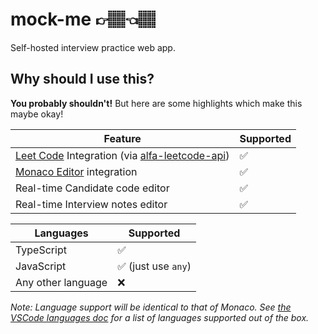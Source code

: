 # mock-me 👉🏽👈🏽

Self-hosted interview practice web app.

## Why should I use this?

**You probably shouldn't!** But here are some highlights which make this maybe okay!

| Feature                                                                                                                                      | Supported |
| -------------------------------------------------------------------------------------------------------------------------------------------- | --------- |
| [Leet Code](https://leetcode.com/) Integration (via [alfa-leetcode-api](https://github.com/alfaarghya/alfa-leetcode-api?tab=readme-ov-file)) | ✅        |
| [Monaco Editor](https://microsoft.github.io/monaco-editor/) integration                                                                      | ✅        |
| Real-time Candidate code editor                                                                                                              | ✅        |
| Real-time Interview notes editor                                                                                                             | ✅        |

| Languages          | Supported           |
| ------------------ | ------------------- |
| TypeScript         | ✅                  |
| JavaScript         | ✅ (just use `any`) |
| Any other language | ❌                  |

_Note: Language support will be identical to that of Monaco. See [the VSCode languages doc](https://code.visualstudio.com/docs/languages/overview) for a list of languages supported out of the box._
